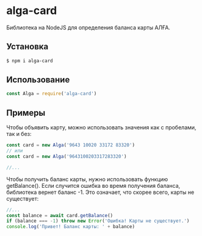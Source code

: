 # alga-card
Библиотека на NodeJS для определения баланса карты АЛҒА.

## Установка
```bash
$ npm i alga-card
```

## Использование
```javascript
const Alga = require('alga-card')
```

## Примеры

Чтобы объявить карту, можно использовать значения как с пробелами, так и без:
```javascript
const card = new Alga('9643 10020 33172 83320') 
// или
const card = new Alga('9643100203317283320')

//...
```

Чтобы получить баланс карты, нужно использовать функцию getBalance(). Если случится ошибка во время получения баланса, библиотека вернет баланс -1. Это означает, что скорее всего, карты не существует:

```javascript
//...
const balance = await card.getBalance()
if (balance === -1) throw new Error('Ошибка! Карты не существует.')
console.log('Привет! Баланс карты: ' + balance)
```

